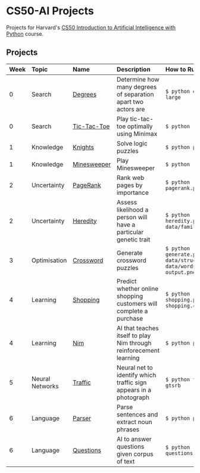 # CS50-AI Projects

Projects for Harvard's [CS50 Introduction to Artificial Intelligence with Python](https://cs50.harvard.edu/ai/2020/) course.


## Projects

| Week | Topic            | Name                       | Description                                                        | How to Run                                                            | Video                                   |
| :--- | :--------------- | :------------------------- | :----------------------------------------------------------------- | :-------------------------------------------------------------------- | :-------------------------------------- |
| 0    | Search           | [Degrees](degrees)         | Determine how many degrees of separation apart two actors are      | `$ python degrees.py large`                                           | [Link](https://youtu.be/SOzAWpJ7iCo)    |
| 0    | Search           | [Tic-Tac-Toe](tictactoe)   | Play tic-tac-toe optimally using Minimax                           | `$ python runner.py`                                                  | [Link](https://youtu.be/pfMCl4vkyk8)    |
| 1    | Knowledge        | [Knights](knights)         | Solve logic puzzles                                                | `$ python puzzle.py`                                                  |
| 1    | Knowledge        | [Minesweeper](minesweeper) | Play Minesweeper                                                   | `$ python runner.py`                                                  |
| 2    | Uncertainty      | [PageRank](pagerank)       | Rank web pages by importance                                       | `$ python pagerank.py corpus0`                                        |
| 2    | Uncertainty      | [Heredity](heredity)       | Assess likelihood a person will have a particular genetic trait    | `$ python heredity.py data/family0.csv`                               |
| 3    | Optimisation     | [Crossword](crossword)     | Generate crossword puzzles                                         | `$ python generate.py data/structure1.txt data/words1.txt output.png` |
| 4    | Learning         | [Shopping](shopping)       | Predict whether online shopping customers will complete a purchase | `$ python shopping.py shopping.csv`                                   |
| 4    | Learning         | [Nim](nim)                 | AI that teaches itself to play Nim through reinforecement learning | `$ python play.py`                                                    |
| 5    | Neural Networks  | [Traffic](traffic)         | Neural net to identify which traffic sign appears in a photograph  | `$ python traffic.py gtsrb`                                           |
| 6    | Language         | [Parser](parser)           | Parse sentences and extract noun phrases                           | `$ python parser.py`                                                  |
| 6    | Language         | [Questions](questions)     | AI to answer questions given corpus of text                        | `$ python questions.py corpus`                                        |
